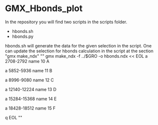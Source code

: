 # GMX_Hbonds_plot

In the repository you will find two scripts in the scripts folder.
- hbonds.sh
- hbonds.py

hbonds.sh will generate the data for the given selection in the script. One can update the selection for hbonds calculation in the script at the section "gmx make_ndx"
""
gmx make_ndx -f ../$GRO -o hbonds.ndx << EOL
a 2708-2792
name 10 A

a 5852-5936
name 11 B

a 8996-9080
name 12 C

a 12140-12224
name 13 D

a 15284-15368
name 14 E

a 18428-18512
name 15 F

q
EOL
""
